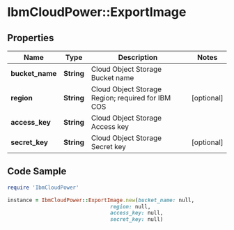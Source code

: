 # IbmCloudPower::ExportImage

## Properties

Name | Type | Description | Notes
------------ | ------------- | ------------- | -------------
**bucket_name** | **String** | Cloud Object Storage Bucket name | 
**region** | **String** | Cloud Object Storage Region; required for IBM COS | [optional] 
**access_key** | **String** | Cloud Object Storage Access key | 
**secret_key** | **String** | Cloud Object Storage Secret key | [optional] 

## Code Sample

```ruby
require 'IbmCloudPower'

instance = IbmCloudPower::ExportImage.new(bucket_name: null,
                                 region: null,
                                 access_key: null,
                                 secret_key: null)
```


